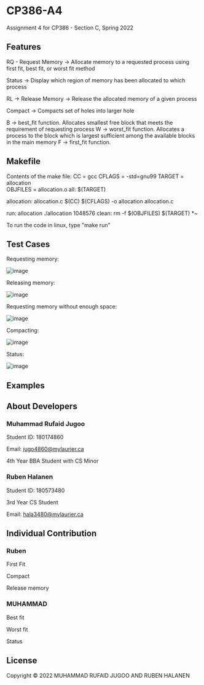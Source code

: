 # CP386-A4
Assignment 4 for CP386 - Section C, Spring 2022

## Features
RQ - Request Memory -> Allocate memory to a requested process using first fit, best fit, or worst fit method

Status -> Display which region of memory has been allocated to which process

RL -> Release Memory -> Release the allocated memory of a given process

Compact -> Compacts set of holes into larger hole

B -> best_fit function. Allocates smallest free block that meets the requirement of requesting process
W -> worst_fit function. Allocates a process to the block which is largest sufficient among the available blocks in the main memory
F -> first_fit function.


## Makefile

Contents of the make file:
CC = gcc
CFLAGS = -std=gnu99
TARGET = allocation  
OBJFILES = allocation.o
all: $(TARGET)

allocation: allocation.c
	$(CC) $(CFLAGS) -o allocation allocation.c
	
run: allocation
	./allocation 1048576
clean:
	rm -f $(OBJFILES) $(TARGET) *~ 
  
To run the code in linux, type "make run"

## Test Cases
Requesting memory:  


![image](https://user-images.githubusercontent.com/71409000/180094761-b32f924d-8759-4ba0-94ba-1171a9d75bac.png)

Releasing memory:        


![image](https://user-images.githubusercontent.com/71409000/180095010-95405dab-4890-431c-854e-41c113435f3f.png)


Requesting memory without enough space:

![image](https://user-images.githubusercontent.com/71409000/180095334-0655a589-59f6-47d0-a812-0fb3fba18aad.png)

Compacting:

![image](https://user-images.githubusercontent.com/71409000/180104403-0f547e5f-587d-4a90-ac5c-e2a50a1f71e8.png)

Status:

![image](https://user-images.githubusercontent.com/71409000/180104568-50df4c09-bfc1-4221-9f64-6e15e259602a.png)





## Examples

## About Developers
### Muhammad Rufaid Jugoo

Student ID: 180174860

Email: jugo4860@mylaurier.ca

4th Year BBA Student with CS Minor

### Ruben Halanen
Student ID: 180573480

3rd Year CS Student

Email: hala3480@mylaurier.ca

## Individual Contribution
### Ruben
First Fit

Compact

Release memory

### MUHAMMAD
Best fit

Worst fit

Status

## License
Copyright © 2022 MUHAMMAD RUFAID JUGOO AND RUBEN HALANEN
